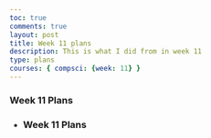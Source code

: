```yaml
---
toc: true
comments: true
layout: post
title: Week 11 plans
description: This is what I did from in week 11
type: plans
courses: { compsci: {week: 11} }
---
```


### Week 11 Plans
- ### Week 11 Plans
